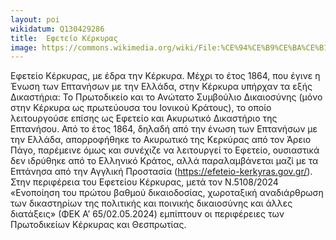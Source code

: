 ```yaml
---
layout: poi
wikidatum: Q130429286
title:  Εφετείο Κέρκυρας
image: https://commons.wikimedia.org/wiki/File:%CE%94%CE%B9%CE%BA%CE%B1%CF%83%CF%84%CE%B9%CE%BA%CF%8C_%CE%9C%CE%AD%CE%B3%CE%B1%CF%81%CE%BF_%CE%9A%CE%AD%CF%81%CE%BA%CF%85%CF%81%CE%B1%CF%82_%CE%9A%CE%B5%CE%BD%CF%84%CF%81%CE%B9%CE%BA%CE%AE_%CE%95%CE%AF%CF%83%CE%BF%CE%B4%CE%BF%CF%821.jpg
---
```


Εφετείο Κέρκυρας, με έδρα την Κέρκυρα. Μέχρι το έτος 1864, που έγινε η Ένωση των Επτανήσων με την Ελλάδα, στην Κέρκυρα υπήρχαν τα εξής Δικαστήρια: Το Πρωτοδικείο και το Ανώτατο Συμβούλιο Δικαιοσύνης (μόνο στην Κέρκυρα ως πρωτεύουσα του Ιονικού Κράτους), το οποίο λειτουργούσε επίσης ως Εφετείο και Ακυρωτικό Δικαστήριο της Επτανήσου. Από το έτος 1864, δηλαδή από την ένωση των Επτανήσων με την Ελλάδα, απορροφήθηκε το Ακυρωτικό της Κερκύρας από τον Άρειο Πάγο, παρέμεινε όμως και συνέχιζε να λειτουργεί το Εφετείο, ουσιαστικά δεν ιδρύθηκε από το Ελληνικό Κράτος, αλλά παραλαμβάνεται μαζί με τα Επτάνησα από την Αγγλική Προστασία (https://efeteio-kerkyras.gov.gr/). Στην περιφέρεια του Εφετείου Κέρκυρας, μετά τον Ν.5108/2024 «Ενοποίηση του πρώτου βαθμού δικαιοδοσίας, χωροταξική αναδιάρθρωση των δικαστηρίων της πολιτικής και ποινικής δικαιοσύνης και άλλες διατάξεις» (ΦΕΚ Α’ 65/02.05.2024) εμπίπτουν οι περιφέρειες των Πρωτοδικείων Κέρκυρας και Θεσπρωτίας.  
